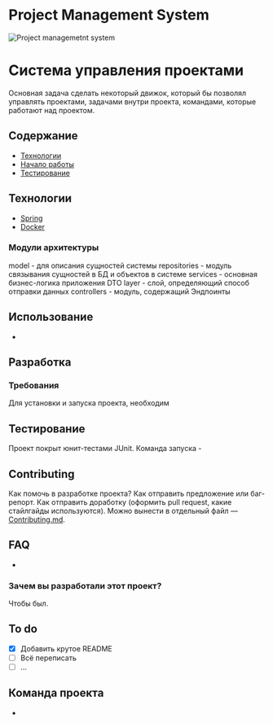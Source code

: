 # Project Management System

![Project managemetnt system](https://user-images.githubusercontent.com/51627564/236916081-2d0aac4b-b9ba-4afb-8eec-25c5102e1a52.png)

# Система управления проектами
Основная задача сделать некоторый движок, который бы позволял управлять проектами, задачами внутри проекта, командами, которые работают над проектом.

## Содержание
- [Технологии](#технологии)
- [Начало работы](#начало-работы)
- [Тестирование](#тестирование)

## Технологии
- [Spring](spring.io)
- [Docker](www.docker.com)

### Модули архитектуры
model - для описания сущностей системы
repositories - модуль связывания сущностей в БД и объектов в системе
services - основная бизнес-логика приложения
DTO layer - слой, определяющий способ отправки данных
controllers - модуль, содержащий Эндпоинты

## Использование
-

## Разработка

### Требования
Для установки и запуска проекта, необходим


## Тестирование
Проект покрыт юнит-тестами JUnit. Команда запуска -


## Contributing
Как помочь в разработке проекта? Как отправить предложение или баг-репорт. Как отправить доработку (оформить pull request, какие стайлгайды используются). Можно вынести в отдельный файл — [Contributing.md](./CONTRIBUTING.md).

## FAQ 
-

### Зачем вы разработали этот проект?
Чтобы был.

## To do
- [x] Добавить крутое README
- [ ] Всё переписать
- [ ] ...

## Команда проекта
-

